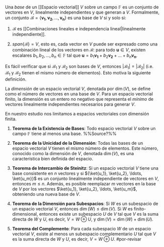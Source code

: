 Una _base_ de un [[Espacio vectorial]] $V$ sobre un campo $\mathbb{F}$ es un conjunto de vectores en $V$, linealmente independientes y que generan a $V$. Formalmente, un conjunto $\mathcal{B} = \{\mathbf{v_1}, \mathbf{v_2}, \ldots, \mathbf{v_n}\}$ es una base de $V$ si y solo si:

1. $\mathcal{B}$ es [[Combinaciones lineales e independencia lineal|linealmente independiente]]. 
    
2. $span\{\mathcal{B}\}=V$, esto es, cada vector en $V$ puede ser expresado como una combinación lineal de los vectores en $\mathcal{B}$: para todo $\mathbf{u} \in V$, existen escalares $b_1, b_2, \ldots, b_n \in \mathbb{F}$ tal que $\mathbf{u} = b_1\mathbf{v_1} + b_2\mathbf{v_2} + \ldots + b_n\mathbf{v_n}$.

Es fácil verificar que si $\mathcal{B}_1$ y $\mathcal{B}_2$ son bases de $V$, entonces $|\mathcal{B}_1|=|\mathcal{B}_2|$ (i.e. $\mathcal{B}_1$ y $\mathcal{B}_2$ tienen el mismo número de elementos). Esto motiva la siguiente definición. 

La _dimensión_ de un espacio vectorial $V$, denotada por $\dim(V)$, se define como el número de vectores en una base de $V$. Para un espacio vectorial finito, la dimensión es un entero no negativo que representa el _mínimo_ de vectores linealmente independientes necesarios para generar $V$.

En nuestro estudio nos limitamos a espacios vectoriales con dimensión finita.

1. **Teorema de la Existencia de Bases**: Todo espacio vectorial $V$ sobre un campo $\mathbb{F}$ tiene al menos una base.  %%Source?%%
    
2. **Teorema de la Unicidad de la Dimensión**: Todas las bases de un espacio vectorial $V$ tienen el mismo número de elementos. Este número, conocido como la dimensión de $V$, denotada $\dim(V)$, es una característica bien definida del espacio.
    
3. **Teorema de Intercambio de Steinitz**: Si un espacio vectorial $V$ tiene una base consistente en $n$ vectores y si ${\ket{u_1}, \ket{u_2}, \ldots, \ket{u_m}}$ es un conjunto linealmente independiente de vectores en $V$, entonces $m \leq n$. Además, es posible reemplazar $m$ vectores en la base de $V$ por los vectores $\ket{u_1}, \ket{u_2}, \ldots, \ket{u_m}$, obteniendo una nueva base de $V$.
    
4. **Teorema de la Dimensión para Subespacios**: Si $W$ es un subespacio de un espacio vectorial $V$, entonces $\dim(W) \leq \dim(V)$. Si $W$ es finito-dimensional, entonces existe un subespacio $U$ de $V$ tal que $V$ es la suma directa de $W$ y $U$, es decir, $V = W \oplus U$, y $\dim(V) = \dim(W) + \dim(U)$.
    
5. **Teorema del Complemento**: Para cada subespacio $W$ de un espacio vectorial $V$, existe al menos un subespacio complementario $U$ tal que $V$ es la suma directa de $W$ y $U$, es decir, $V = W \oplus U$.
#por-revisar 